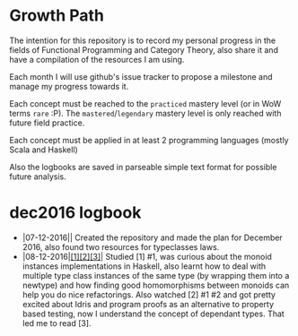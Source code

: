 # Growth Path

The intention for this repository is to record my personal progress in the fields of Functional Programming and Category Theory, also share it and have a compilation of the resources I am using.

Each month I will use github's issue tracker to propose a milestone and manage my progress towards it.

Each concept must be reached to the `practiced` mastery level (or in WoW terms `rare` :P). The `mastered`/`legendary` mastery level is only reached with future field practice.

Each concept must be applied in at least 2 programming languages (mostly Scala and Haskell)

Also the logbooks are saved in parseable simple text format for possible future analysis.

# dec2016 logbook

* |07-12-2016|| Created the repository and made the plan for December 2016, also found two resources for typeclasses laws.
* |08-12-2016|[[1]](https://en.wikibooks.org/wiki/Haskell/Monoids)[[2]](https://www.youtube.com/watch?v=P82dqVrS8ik)[[3]](http://www.idris-lang.org/example/)| Studied [1] #1, was curious about the monoid instances implementations in Haskell, also learnt how to deal with multiple type class instances of the same type (by wrapping them into a newtype) and how finding good homomorphisms between monoids can help you do nice refactorings. Also watched [2] #1 #2 and got pretty excited about Idris and program proofs as an alternative to property based testing, now I understand the concept of dependant types. That led me to read [3].
